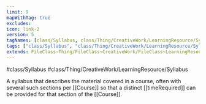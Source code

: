 ```yaml
---
limit: 9
mapWithTag: true
excludes:
icon: link-2
version: 5
tagNames: [class/Syllabus, class/Thing/CreativeWork/LearningResource/Syllabus, schema-org/Syllabus]
tags: ["class/Syllabus", "class/Thing/CreativeWork/LearningResource/Syllabus"]
extends: FileClass~Thing/FileClass~CreativeWork/FileClass~LearningResource
---
```


#class/Syllabus
#class/Thing/CreativeWork/LearningResource/Syllabus


A syllabus that describes the material covered in a course, often with several such sections per [[Course]] so that a distinct [[timeRequired]] can be provided for that section of the [[Course]].

